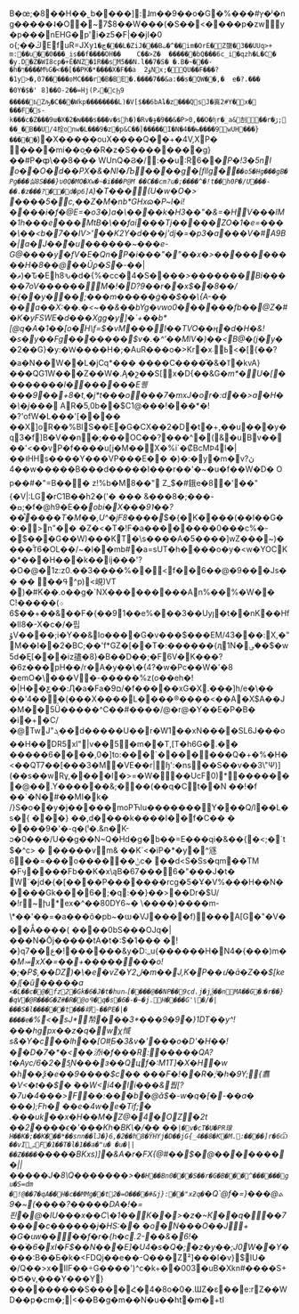 B�œ;�8��H��˾b����]:ɺm��9��o�G�%���#ץ�ʲ�ng�����˨�O�~7$8��W���(�S��<����p�zwy�p���nΕHG�p'i�z5�F|��jI�0
o{;��ڭEfuR=JXyڃ`�1���L�ZiJ���Bت�^��im�OrE�Z䗐�3��UUq>+
m:��u��0���_is��f����OH��	C��>Z�	������bQ���6c_i�qzh�L�C�
�y.D�Z�WI8cp�+Ê�NZ�1R��sM5��N.l��7�S�
�.B�~�ⓙ��-�h�ך����M%G�<��[��PK�*����X�F��a	ۈ2Nx;�׬QU��F���?�1y>�,07�����ʚMC���rּ�B�BE�.����7��&a:��s�QW�� ,� 	e�?.���	�0Y�$�'
8]��O-2��=Hj(Pޅ�cϦ9
�����ҌZԡ�C���Wkp��������L)�V[$��6bAȴ�z���QsJ�嵔2#Y�x�
���F�s-k���c �Z���9ɯ�X�2�ɴ���s���v�sh�)�Rv�ɟ�9��&�P>0,��O�ʩr�_a&㓤��r�ڒ;��_�B��U/4栓onw�ִL���9�z�p&C��]�����I�N�4��ꭏ����9wUH���}�����`)�X�����ou X����Q��+�4V,XP�
����mi��o֦��R�z�S��������g}��#P�ȹ\��8��� WUחQ�Ϩ�/:��u:R6��_P�!3�5nI
o��O�d��PX�&�NI�Љ����g�[fllg�`��o5�Hg���gB�Pg���싫8S���}υ0Q�MO�Xw�~�i���P@M
��C��cm?u�;����^�!t��h0P�/U���-��.�z���ׅ?�񊷗� d�p6]A`)�T���(U�w�O�> ����5�c,��Z�M�nb*GHxɷ�P~l�i!����i�f�@E=�o3�)a�\����k�H3��"�&=�HV���lM�1h���e���MtB�\��fai���Tj�����ZO�1�e=����\��<b�7��IV>'��K2Y�d���j'dj�=�p3�a���V�#A9B�|a�J��҄�u������~���e-G@����y�fV�E�Qn�P�i���"�"��x�>����������H�8��@��Ũϼ�S�-�_�|�ޘ)�Ԏ�Eh8ԅ�d�{%�cc�4�S����*>����_���Bi�����7oV������M�!�D?9��r��x$��8��/�_{��y���;���m�����ġ��$��\{A-��	��a��X:��.�<~��&��bYg�vwo0������fb��@Z�#�K�y FSWE�d���Xgg�y]�`+��b*[@q�A�1��[o�H\f=$�vM���I��TVO��ң�d�H�&!�s�y��Fg�������$v�.�^'��MlV�)��<B@�(j�y�*�2��G}�y:�Ԝ����H�;�AuR���o�>Kr�x܁ߕ<�[{��?�a�N��W��L�jСq*���
����C����̋�&�ߠ�kvA}���QG1W���Z��W�.Ą�շ��S[x�D{��&G�_m*�U�[��������l�������E퀭���9��+8�t,� j*t���o���7�mxJ�oׯr�:d��>a�H��\�j�_��
AR�5,0b��$C׹�!���@1��*�!�?'ofW�L���'[���� ��X]oR��%BIS��E�G�CX��2�D�t�+,��u���y�q3�f]B�V��n �;���OC��?���^�(&�uBv����'<��vP�f����u[j�M��X�%i`�ȻBcMϷ4l�|��˧HHs����Y���VP���E��
�)�:�y�m�vڽ?4��w�����B���d�����I���r��'�~�u�f��W�D�
O
p��#�"=B��򻑉�
z!%b�M8��"
Z_$�#鋨e�8�'��"{�V|:LG�rC1B��h2�('� ���
&���8�;���-�ߛ;�f�@h9�E�_�obi�X���9˥��?��֩����T�M��,U^�jF8����޹_$�{�K����(��l��G��:�>n"�� �Z�<�T�!F�a��������0���c%�-�$���G��W)���KT�\s����A�5����]wZ���~)����T︥6�OL��/~�l��mb#�a=sUT�h�޻���o �y�<w�YOCK�*���H���k��ij���'?�O�@�1z:z0.��3����%��<f��6��@�9���Js��
�� ��ߟ^p)<峴)VT �)�#K��.o��g�`NX������ ���An%��%�W��  C܀)�����!��+��$6&��F�{��91��e%���3��Uyȷ�t��nK��Hf�lI8�-X�c�/�핍ۇV����;i�Y��&Io����G�v���$���EM/43���:X,�"M��I��2�BC;��'f*GZ�[��T�:������{ӆ1N�؈�ؗ�$�w5d�Ę[���iz孻�8}�B��D��;�F6V�K���?�6z���pH��/r�A�y��\�{4?�w�Pc ��W�'�8
�emO�\���V�-�����%z(o��eh�!�|H��ƹ��:Ӆ�a�Fa�9ם/�f�����xG�X.���]h/e�\�� ��'4���(���X����߼L����®����<��A�X$A��J�M��5Ǘ�����^C��#����/@�r@�Y��E�P�B� �i�+�C/�@TwJ"ܓ��΢d�����U��r�W1��xN����SL6J���o��H��DR5xl"|v��5�m��T,[T�h6G�.��	�����6����,0�]to:���`�������Q�+�%�H�<��QT7��[���3�M׬�VE��r|ɧ':�ns��S��v��3\"Ѱ)](��s��wRұ,����l�>=�W���UcF0)*�������@��.Y������&;���(��q�Ct��N
��!�f
��`�N�#��MI�k�
/}S�o��y�j�����moPЋIu�������Y���Q/l��L�s�{
�՘��}	��,d����k����I��f�C�� �	����9�'� -q�(ˡ�.&n�K-ͻ�0���/U� �g��N~Q�Hd�g� b��=E���qi�&��{׏�<;�`t$�^c>
�
�����vm& ��K`<�iP�*�y�^䝇6��=���o������ݨc�
��d<S�Ss�qm��TM
�Fӌ����Fb��K�x\ąB�67���6�"��� J�t�
W`�jd�{�[����P�������rcg�5�Ұ�V%���H��N�����Gk���6�;�q:��}��>��Dr�$U/�!r~խ*ex�^��80DY6~� \����}����m-\*��'��=�a���ô�pb~�យ�VJ����f)���A[G�"�V���Ǻ����(
����0bS���OJq�| ���N�Ōj�����tA�t�:$�1���
�!�}qع��7�!������&y�D:_u{������H�N4�{���)m��_M⤖xX�=��+��������o!�;�P$,��Ǳ)�\�e�vZ�Y2ل�m��J,K�P��մ�ā�Z��$[ke�إ[�ű�����a` <�L��c�@�fz2�Gk�6�J�t�hun˵[����@��NP��9cd.j�jѮ��nMA��G�؛�r��}�qV�@R���G�Z#�R�@oߟ�q�s�6�-�~�j.H����G'\�/�|���S�l������t���㟊-��PE�|�
����e�`%ٚ<�sJ*㡑���3*���9�9�}1DT��y^ !���hgpx��z�q�wχ惐s&�Y�c��lh��[O#֤Ƃ�3&v�'���o�D'�H��!��D�7�*�<��㳢i�f���R:�����QA?t�Ayc/6�2�5 ̥N���ɜ��Qц f�:M1T]�X�H�w �h\��ѯ�e��9����$c��	���F�!��R�ۖ;�h�9Y; {翥�V<�t��$�
۠��W<i4�li���&풥[?�7u�4���>F��:���b�@ǎ$�-w�q�[�-��a�	���);Fh�
��e�4w�e�Tif;�	.���uk��x�H��M�Z@�4�OZ�2t
��2����ϵ�'���Kh�BK\�/��
��`|�vؙ�cТ�U�PR瑔H��K�;��K���*��snn��lJ�}6,�2��h8�ΫHYj�D��jG{_4��8�K�M.:����]r�6Ѿ��vIݽF�1��T�l�1��a�"u�
�u�||��Z����`�����BKxs)]�&A�r�FX{@#��$�@��������||�����J� 8\Q�������>�`�H��Bn0���S��r�G�B���^������gu�S=dm	�!@��7�qA��H�c��MMg��t2�=O����#&j}:��"xƻq�`�Q`@f�ܬ@���{=�?����)~�9����DA�!�=핀�@�IU���x�� C\�1��K��>�z�~K��q���7����c������j�HS:�� �o�N���O ��J+
�G�uԝ����f�r�{h�c.2-��&�6!�
��֜�6�xI�F$��N���E]�U4�s�Q�;�z�y��;J0W��Y�_���:B��Ƃ�k�<FDQj��e��-Q���Z²]���I�v}$IU�
�/Q��>x�IIF ��÷G����')^c�k+��003�uB�Xkn#����S+�Ծ�v,���Y���Y}���������S ����Հ�4�8o�0�.ƜZ�ε��e:rZ��WD��p�cm�;|<��B�g�m��N�u��ht�m�+tI
